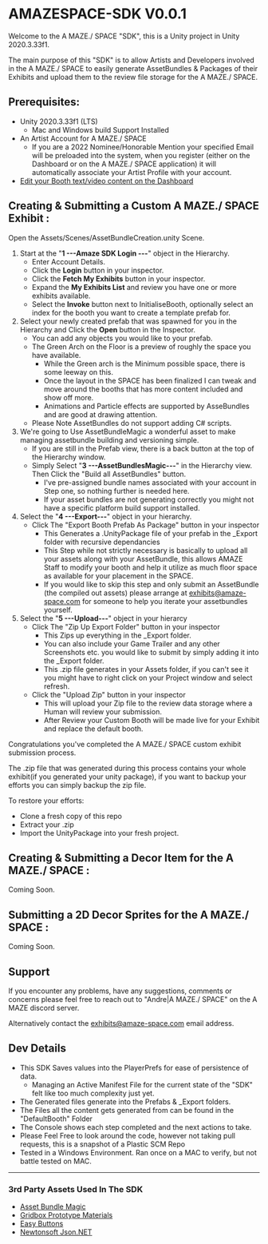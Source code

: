 AMAZESPACE-SDK V0.0.1
=================
Welcome to the A MAZE./ SPACE "SDK", this is a Unity project in Unity 2020.3.33f1.

The main purpose of this "SDK" is to allow Artists and Developers involved in the A MAZE./ SPACE to easily generate AssetBundles & Packages of their Exhibits and upload them to the review file storage for the A MAZE./ SPACE.   

Prerequisites:
--------------
* Unity 2020.3.33f1 (LTS)
    * Mac and Windows build Support Installed
* An Artist Account for A MAZE./ SPACE
    * If you are a 2022 Nominee/Honorable Mention your specified Email will be preloaded into the system, when you register (either on the Dashboard or on the A MAZE./ SPACE application) it will automatically associate your Artist Profile with your account. 
* [Edit your Booth text/video content on the Dashboard](https://dashboard.amaze-space.com/login)    

Creating & Submitting a Custom A MAZE./ SPACE Exhibit :
-------------------------------------------------------

Open the Assets/Scenes/AssetBundleCreation.unity Scene. 
1. Start at the "**1 ---Amaze SDK Login ---**" object in the Hierarchy.
   * Enter Account Details. 
   * Click the **Login** button in your inspector.
   * Click the **Fetch My Exhibits** button in your inspector.
   * Expand the **My Exhibits List** and review you have one or more exhibits available.
   * Select the **Invoke** button next to InitialiseBooth, optionally select an index for the booth you want to create a template prefab for. 
2. Select your newly created prefab that was spawned for you in the Hierarchy and Click the **Open** button in the Inspector. 
   * You can add any objects you would like to your prefab.
   * The Green Arch on the Floor is a preview of roughly the space you have available.
       * While the Green arch is the Minimum possible space, there is some leeway on this.
       * Once the layout in the SPACE has been finalized I can tweak and move around the booths that has more content included and show off more. 
       * Animations and Particle effects are supported by AsseBundles and are good at drawing attention. 
   * Please Note AssetBundles do not support adding C# scripts.
3. We're going to Use AssetBundleMagic a wonderful asset to make managing assetbundle building and versioning simple. 
   * If you are still in the Prefab view, there is a back button at the top of the Hierarchy window. 
   * Simply Select "**3 ---AssetBundlesMagic---**" in the Hierarchy view. Then Click the "Build all AssetBundles" button.
       * I've pre-assigned bundle names associated with your account in Step one, so nothing further is needed here.
       * If your asset bundles are not generating correctly you might not have a specific platform build support installed.
4. Select the "**4 ---Export---**" object in your hierarchy.
   * Click The "Export Booth Prefab As Package" button in your inspector
     * This Generates a .UnityPackage file of your prefab in the _Export folder with recursive dependancies
     * This Step while not strictly necessary is basically to upload all your assets along with your AssetBundle, this allows AMAZE Staff to modify your booth and help it utilize as much floor space as available for your placement in the SPACE. 
     * If you would like to skip this step and only submit an AssetBundle (the compiled out assets) please arrange at exhibits@amaze-space.com for someone to help you iterate your assetbundles yourself.    
5. Select the "**5 ---Upload---**" object in your hierarcy
   * Click The "Zip Up Export Folder" button in your inspector
     * This Zips up everything in the _Export folder.
     * You can also include your Game Trailer and any other Screenshots etc. you would like to submit by simply adding it into the _Export folder. 
     * This .zip file generates in your Assets folder, if you can't see it you might have to right click on your Project window and select refresh.  
   * Click the "Upload Zip" button in your inspector
     * This will upload your Zip file to the review data storage where a Human will review your submission. 
     * After Review your Custom Booth will be made live for your Exhibit and replace the default booth.  

Congratulations you've completed the A MAZE./ SPACE custom exhibit submission process. 

The .zip file that was generated during this process contains your whole exhibit(if you generated your unity package), if you want to backup your efforts you can simply backup the zip file.

To restore your efforts:
   * Clone a fresh copy of this repo
   * Extract your .zip
   * Import the UnityPackage into your fresh project. 

Creating & Submitting a Decor Item for the A MAZE./ SPACE :
-----------------------------------------------------------
Coming Soon.

Submitting a 2D Decor Sprites for the A MAZE./ SPACE :
------------------------------------------------------
Coming Soon.

Support
-------
If you encounter any problems, have any suggestions, comments or concerns please feel free to reach out to "Andre|A MAZE./ SPACE" on the A MAZE discord server.

Alternatively contact the exhibits@amaze-space.com email address.

Dev Details
-----------
* This SDK Saves values into the PlayerPrefs for ease of persistence of data.
    * Managing an Active Manifest File for the current state of the "SDK" felt like too much complexity just yet.   
* The Generated files generate into the Prefabs & _Export folders.
* The Files all the content gets generated from can be found in the "DefaultBooth" Folder
* The Console shows each step completed and the next actions to take. 
* Please Feel Free to look around the code, however not taking pull requests, this is a snapshot of a Plastic SCM Repo
* Tested in a Windows Environment. Ran once on a MAC to verify, but not battle tested on MAC.  

---------------------

### 3rd Party Assets Used In The SDK
* [Asset Bundle Magic](https://assetstore.unity.com/packages/tools/network/assetbundlemagic-89770)
* [Gridbox Prototype Materials](https://assetstore.unity.com/packages/2d/textures-materials/gridbox-prototype-materials-129127)
* [Easy Buttons](https://github.com/madsbangh/EasyButtons)
* [Newtonsoft Json.NET](https://www.newtonsoft.com/json)